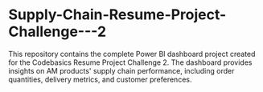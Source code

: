 # Supply-Chain-Resume-Project-Challenge---2
This repository contains the complete Power BI dashboard project created for the Codebasics Resume Project Challenge 2. The dashboard provides insights on AM products' supply chain performance, including order quantities, delivery metrics, and customer preferences.

